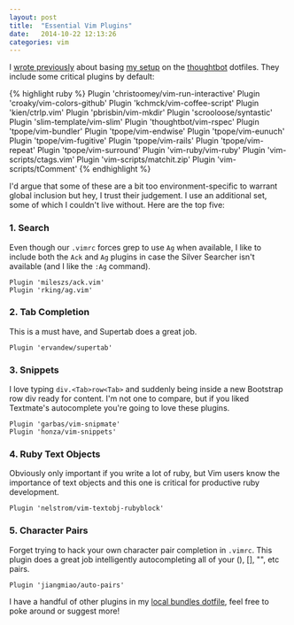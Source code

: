 ```yaml
---
layout: post
title:  "Essential Vim Plugins"
date:   2014-10-22 12:13:26
categories: vim
---
```

I [wrote previously][previous] about basing [my setup][overrides] on the
[thoughtbot][thoughtbot] dotfiles. They include some critical plugins by
default:

{% highlight ruby %}
Plugin 'christoomey/vim-run-interactive'
Plugin 'croaky/vim-colors-github'
Plugin 'kchmck/vim-coffee-script'
Plugin 'kien/ctrlp.vim'
Plugin 'pbrisbin/vim-mkdir'
Plugin 'scrooloose/syntastic'
Plugin 'slim-template/vim-slim'
Plugin 'thoughtbot/vim-rspec'
Plugin 'tpope/vim-bundler'
Plugin 'tpope/vim-endwise'
Plugin 'tpope/vim-eunuch'
Plugin 'tpope/vim-fugitive'
Plugin 'tpope/vim-rails'
Plugin 'tpope/vim-repeat'
Plugin 'tpope/vim-surround'
Plugin 'vim-ruby/vim-ruby'
Plugin 'vim-scripts/ctags.vim'
Plugin 'vim-scripts/matchit.zip'
Plugin 'vim-scripts/tComment'
{% endhighlight %}

I'd argue that some of these are a bit too environment-specific to warrant
global inclusion but hey, I trust their judgement. I use an additional set, some
of which I couldn't live without. Here are the top five:

### 1. Search

Even though our `.vimrc` forces grep to use `Ag` when available, I like to
include both the `Ack` and `Ag` plugins in case the Silver Searcher isn't
available (and I like the `:Ag` command).

    Plugin 'mileszs/ack.vim'
    Plugin 'rking/ag.vim'

### 2. Tab Completion

This is a must have, and Supertab does a great job.

    Plugin 'ervandew/supertab'

### 3. Snippets

I love typing `div.<Tab>row<Tab>` and suddenly being inside a new Bootstrap
row div ready for content. I'm not one to compare, but if you liked
Textmate's autocomplete you're going to love these plugins.

    Plugin 'garbas/vim-snipmate'
    Plugin 'honza/vim-snippets'

### 4. Ruby Text Objects

Obviously only important if you write a lot of ruby, but Vim users know the
importance of text objects and this one is critical for productive ruby
development.

    Plugin 'nelstrom/vim-textobj-rubyblock'

### 5. Character Pairs

Forget trying to hack your own character pair completion in `.vimrc`. This
plugin does a great job intelligently autocompleting all of your (), [], "", etc
pairs.

    Plugin 'jiangmiao/auto-pairs'

I have a handful of other plugins in my [local bundles dotfile][bundles], feel
free to poke around or suggest more!

[thoughtbot]: https://github.com/thoughtbot/dotfiles
[overrides]:  https://github.com/hiattp/dotfiles
[bundles]:    https://github.com/hiattp/dotfiles/blob/master/vimrc.bundles.local
[previous]:   http://blog.paulrugelhiatt.com/vim/2014/10/21/lets-make-vim-approachable.html
